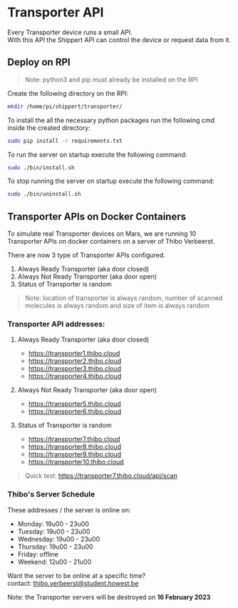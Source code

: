 # Transporter API 
Every Transporter device runs a small API.  
With this API the Shippert API can control the device or request data from it.  

## Deploy on RPI
> Note: python3 and pip must already be installed on the RPI  

Create the following directory on the RPI: 
```bash
mkdir /home/pi/shippert/transporter/
```

To install the all the necessary python packages run the following cmd inside the created directory:
```bash
sudo pip install -r requirements.txt
```
To run the server on startup execute the following command:
```bash
sudo ./bin/install.sh
```

To stop running the server on startup execute the following command:
```bash
sudo ./bin/uninstall.sh
```


## Transporter APIs on Docker Containers
To simulate real Transporter devices on Mars, we are running 10 Transporter APIs on docker containers on a server of Thibo Verbeerst.

There are now 3 type of Transporter APIs configured.
1. Always Ready Transporter (aka door closed)
2. Always Not Ready Transporter (aka door open)
3. Status of Transporter is random

> Note: location of transporter is always random, number of scanned molecules is always random and size of item is always random

### Transporter API addresses:
1. Always Ready Transporter (aka door closed)
    - https://transporter1.thibo.cloud
    - https://transporter2.thibo.cloud
    - https://transporter3.thibo.cloud
    - https://transporter4.thibo.cloud

2. Always Not Ready Transporter (aka door open)
    - https://transporter5.thibo.cloud
    - https://transporter6.thibo.cloud

3. Status of Transporter is random
    - https://transporter7.thibo.cloud
    - https://transporter8.thibo.cloud
    - https://transporter9.thibo.cloud
    - https://transporter10.thibo.cloud

> Quick test: https://transporter7.thibo.cloud/api/scan

### Thibo's Server Schedule
These addresses / the server is online on:
- Monday: 19u00 - 23u00
- Tuesday: 19u00 - 23u00
- Wednesday: 19u00 - 23u00
- Thursday: 19u00 - 23u00
- Friday: offline
- Weekend: 12u00 - 21u00

Want the server to be online at a specific time?  
contact: thibo.verbeerst@student.howest.be

Note: the Transporter servers will be destroyed on **16 February 2023**
